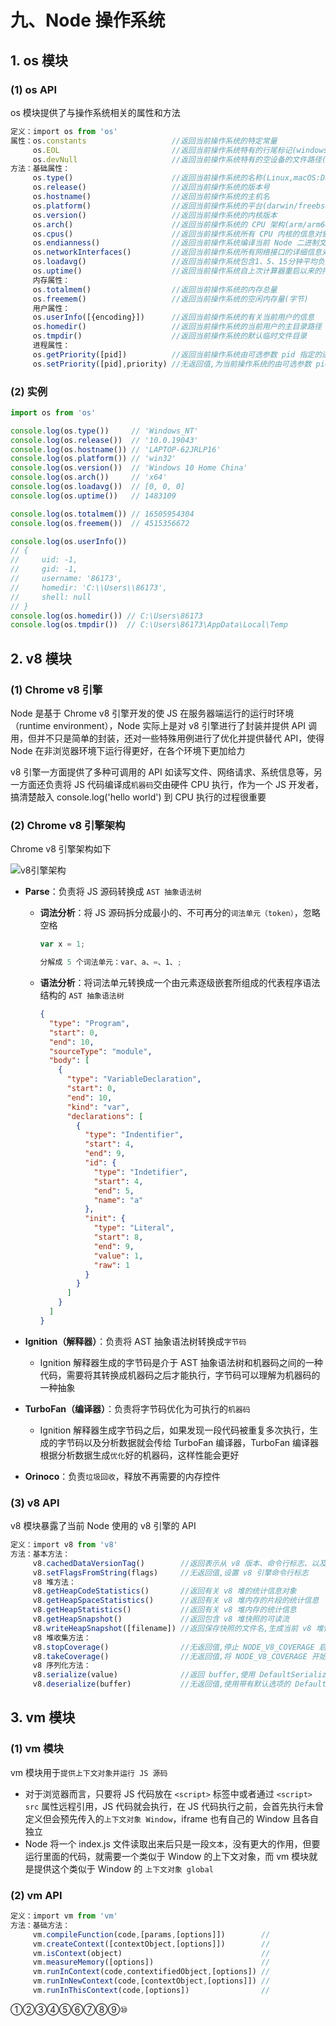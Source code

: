 # 九、Node 操作系统

## 1. os 模块

### (1) os API

os 模块提供了与操作系统相关的属性和方法

```js
定义：import os from 'os'
属性：os.constants                   //返回当前操作系统的特定常量
     os.EOL                         //返回当前操作系统特有的行尾标记(windows:\n,Posix:\r\n)
     os.devNull                     //返回当前操作系统特有的空设备的文件路径(windows:\\.\nul,Posix:/dev/null)
方法：基础属性：
     os.type()                      //返回当前操作系统的名称(Linux,macOS:Darwin,windows:Windows_NT)
     os.release()                   //返回当前操作系统的版本号
     os.hostname()                  //返回当前操作系统的主机名
     os.platform()                  //返回当前操作系统的平台(darwin/freebsd/linux/openbsd/win32/win64)
     os.version()                   //返回当前操作系统的内核版本
     os.arch()                      //返回当前操作系统的 CPU 架构(arm/arm64/ia32/mips/mipsel/ppc/ppc64/s390/s390x/x32/x64)
     os.cpus()                      //返回当前操作系统所有 CPU 内核的信息对象数组({model,speed,times:{user,nice,sys,idle,irq}})
     os.endianness()                //返回当前操作系统编译当前 Node 二进制文件的 CPU 字节序(大端序:BE,小端序:LE)
     os.networkInterfaces()         //返回当前操作系统所有网络接口的详细信息对象
     os.loadavg()                   //返回当前操作系统包含1、5、15分钟平均负载的数组(仅适用于Linux、macOS)
     os.uptime()                    //返回当前操作系统自上次计算器重启以来的持续运行时间(秒)
     内存属性：
     os.totalmem()                  //返回当前操作系统的内存总量
     os.freemem()                   //返回当前操作系统的空闲内存量(字节)
     用户属性：
     os.userInfo([{encoding}])      //返回当前操作系统的有关当前用户的信息
     os.homedir()                   //返回当前操作系统的当前用户的主目录路径
     os.tmpdir()                    //返回当前操作系统的默认临时文件目录 
     进程属性：
     os.getPriority([pid])          //返回当前操作系统由可选参数 pid 指定的进程的调度优先级
     os.setPriority([pid],priority) //无返回值,为当前操作系统的由可选参数 pid 指定的进程设置调度优先级 priority
```

### (2) 实例

```js
import os from 'os'

console.log(os.type())     // 'Windows_NT'
console.log(os.release())  // '10.0.19043'
console.log(os.hostname()) // 'LAPTOP-62JRLP16'
console.log(os.platform()) // 'win32'
console.log(os.version())  // 'Windows 10 Home China'
console.log(os.arch())     // 'x64'
console.log(os.loadavg())  // [0, 0, 0]
console.log(os.uptime())   // 1483109

console.log(os.totalmem()) // 16505954304
console.log(os.freemem())  // 4515356672

console.log(os.userInfo())
// {
//     uid: -1,
//     gid: -1,
//     username: '86173',
//     homedir: 'C:\\Users\\86173',
//     shell: null
// }
console.log(os.homedir()) // C:\Users\86173
console.log(os.tmpdir())  // C:\Users\86173\AppData\Local\Temp
```

## 2. v8 模块

### (1) Chrome v8 引擎

Node 是基于 Chrome v8 引擎开发的使 JS 在服务器端运行的运行时环境（runtime environment），Node 实际上是对 v8 引擎进行了封装并提供 API 调用，但并不只是简单的封装，还对一些特殊用例进行了优化并提供替代 API，使得 Node 在非浏览器环境下运行得更好，在各个环境下更加给力

v8 引擎一方面提供了多种可调用的 API 如读写文件、网络请求、系统信息等，另一方面还负责将 JS 代码编译成`机器码`交由硬件 CPU 执行，作为一个 JS 开发者，搞清楚敲入 console.log('hello world') 到 CPU 执行的过程很重要

### (2) Chrome v8 引擎架构

Chrome v8 引擎架构如下

![v8引擎架构]()

* **Parse**：负责将 JS 源码转换成 `AST 抽象语法树`
  * **词法分析**：将 JS 源码拆分成最小的、不可再分的`词法单元（token）`，忽略空格

    ```js
    var x = 1;
    ```

    ```js
    分解成 5 个词法单元：var、a、=、1、;
    ```

  * **语法分析**：将词法单元转换成一个由元素逐级嵌套所组成的代表程序语法结构的 `AST 抽象语法树`

    ```json
    {
      "type": "Program",
      "start": 0,
      "end": 10,
      "sourceType": "module",
      "body": [
        {
          "type": "VariableDeclaration",
          "start": 0,
          "end": 10,
          "kind": "var",
          "declarations": [
            {
              "type": "Indentifier",
              "start": 4,
              "end": 9,
              "id": {
                "type": "Indetifier",
                "start": 4,
                "end": 5,
                "name": "a"
              },
              "init": {
                "type": "Literal",
                "start": 8,
                "end": 9,
                "value": 1,
                "raw": 1
              }
            }
          ]
        }
      ]
    }
    ```

* **Ignition（解释器）**：负责将 AST 抽象语法树转换成`字节码`
  * Ignition 解释器生成的字节码是介于 AST 抽象语法树和机器码之间的一种代码，需要将其转换成机器码之后才能执行，字节码可以理解为机器码的一种抽象
* **TurboFan（编译器）**：负责将字节码优化为可执行的`机器码`
  * Ignition 解释器生成字节码之后，如果发现一段代码被重复多次执行，生成的字节码以及分析数据就会传给 TurboFan 编译器，TurboFan 编译器根据分析数据生成`优化`好的机器码，这样性能会更好
* **Orinoco**：负责`垃圾回收`，释放不再需要的内存控件

### (3) v8 API

v8 模块暴露了当前 Node 使用的 v8 引擎的 API

```js
定义：import v8 from 'v8'
方法：基本方法：
     v8.cachedDataVersionTag()        //返回表示从 v8 版本、命令行标志、以及检测到的 CPU 特性派生的版本标签的整数
     v8.setFlagsFromString(flags)     //无返回值,设置 v8 引擎命令行标志
     v8 堆方法：
     v8.getHeapCodeStatistics()       //返回有关 v8 堆的统计信息对象
     v8.getHeapSpaceStatistics()      //返回有关 v8 堆内存的片段的统计信息
     v8.getHeapStatistics()           //返回有关 v8 堆内存的统计信息
     v8.getHeapSnapshot()             //返回包含 v8 堆快照的可读流
     v8.writeHeapSnapshot([filename]) //返回保存快照的文件名,生成当前 v8 堆快照并将其写入 JSON 文件
     v8 堆收集方法：
     v8.stopCoverage()                //无返回值,停止 NODE_V8_COVERAGE 启动的覆盖收集
     v8.takeCoverage()                //无返回值,将 NODE_V8_COVERAGE 开始的覆盖写入磁盘,每次执行将重置计数器,进程即将退出时除非在退出前调用该方法,否则最后一个覆写仍会写入磁盘
     v8 序列化方法：
     v8.serialize(value)              //返回 buffer,使用 DefaultSerializer 将 value 序列化到 buffer 缓冲区
     v8.deserialize(buffer)           //无返回值,使用带有默认选项的 DefaultDeserializer 从 buffer 缓冲区读取 JS 值
```

## 3. vm 模块

### (1) vm 模块

vm 模块用于`提供上下文对象并运行 JS 源码`

* 对于浏览器而言，只要将 JS 代码放在 `<script>` 标签中或者通过 `<script> src` 属性远程引用，JS 代码就会执行，在 JS 代码执行之前，会首先执行未曾定义但会预先传入的`上下文对象 Window`，iframe 也有自己的 Window 且各自独立
* Node 将一个 index.js 文件读取出来后只是一段`文本`，没有更大的作用，但要运行里面的代码，就需要一个类似于 Window 的上下文对象，而 vm 模块就是提供这个类似于 Window 的 `上下文对象 global`

### (2) vm API

```js
定义：import vm from 'vm'
方法：基础方法：
     vm.compileFunction(code,[params,[options]])        //
     vm.createContext([contextObject,[options]])        //
     vm.isContext(object)                               //
     vm.measureMemory([options])                        //
     vm.runInContext(code,contextifiedObject,[options]) //
     vm.runInNewContext(code,[contextObject,[options]]) //
     vm.runInThisContext(code,[options])                //
```

①②③④⑤⑥⑦⑧⑨⑩
